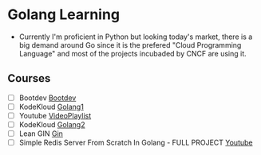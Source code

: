 # Golang Learning

- Currently I'm proficient in Python but looking today's market, there is a big demand around Go since it is the prefered "Cloud Programming Language" and most of the projects incubaded by CNCF are using it.

## Courses

- [ ] Bootdev [Bootdev](https://www.boot.dev/tracks/backend)
- [ ] KodeKloud [Golang1](https://learn.kodekloud.com/user/courses/golang)
- [ ] Youtube [VideoPlaylist](https://www.youtube.com/watch?v=K1hwpNnCJgY&list=PLoILbKo9rG3skRCj37Kn5Zj803hhiuRK6&index=30)
- [ ] KodeKloud [Golang2](https://learn.kodekloud.com/user/courses/advanced-golang?title=go)
- [ ] Lean GIN [Gin](https://www.youtube.com/watch?v=qR0WnWL2o1Q&list=PL3eAkoh7fypr8zrkiygiY1e9osoqjoV9w)
- [ ] Simple Redis Server From Scratch In Golang - FULL PROJECT [Youtube](https://www.youtube.com/watch?v=LMrxfWB6sbQ&list=WL&index=13)